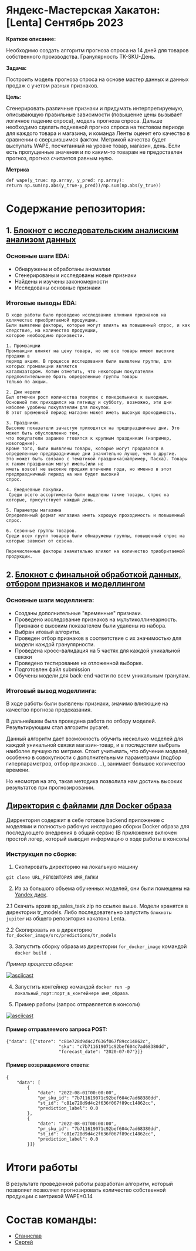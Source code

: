 # Яндекс-Мастерская Хакатон: [Lenta] Сентябрь 2023

**Краткое описание:**

Необходимо создать алгоритм прогноза спроса на 14 дней для товаров собственного
производства. Гранулярность ТК-SKU-День.

**Задача:**

Построить модель прогноза спроса на основе мастер данных и данных продаж с учетом разных
признаков.

**Цель:**

Сгенерировать различные признаки и придумать интерпретируемую, описывающую правильные
зависимости (повышение цены вызывает логичное падение спроса), модель прогноза спроса.
Дальше необходимо сделать подневной прогноз спроса на тестовом периоде для каждого товара
и магазина, и команда Ленты оценит его качество в сравнении с свершившимся фактом.
Метрикой качества будет выступать WAPE, посчитанный на уровне товар, магазин, день. Если
есть пропущенные значения и по каким-то товарам не предоставлен прогноз, прогноз считается
равным нулю.

**Метрика**
```
def wape(y_true: np.array, y_pred: np.array):
return np.sum(np.abs(y_true-y_pred))/np.sum(np.abs(y_true))
```

# Содержание репозитория:

## 1. [Блокнот с исследовательским аналиским анализом данных](https://github.com/GreyGreyWolf/Hackathons/blob/master/Lenta/lenta_x_hackathon_eda_by_ds_team_17.ipynb)
### Основные шаги EDA:
 - Обнаружены и обработаны аномалии
 - Сгенерированы и исследованы новые признаки
 - Найдены и изучены закономерности
 - Исследованы основные признаки

### Итоговые выводы EDA:

    В ходе работы было проведено исследвание влияния признаков на количество приобритаемой продукции.
    Были выявлены факторы, которые могут влиять на повышенный спрос, и как следствие, на количество продукции,
    которое необходимо произвести.
    
    1. Промоакции
    Промоакции влияют на цену товара, но не все товары имеют высокие продажи в 
    период акции. В процессе исследования были выявлены группы, для которых промоакции являются 
    катализатором. Хотим отметить, что некоторым покупателям предпочтительннее брать определенные группы товары
    только по акции.
    
    2. Дни недели
    Был отмечен рост количества покупок с понедельника к выходным. 
    Основной пик приходился на пятницу и субботу, возможно, эти дни наболее удобены покупателям для покупок.
    В этот временной период магазин может иметь высокую проходимость.
    
    3. Праздники.
    Высокие показатели зачастую приходятся на предпраздничные дни. Это может быть обусловленно тем, 
    что покупатели заранее гтовятся к крупным праздникам (например, новогодние). 
    Кроме того, были выявлены товары, которые могут продаватся в 
    определенные предпраздничные дни значительно лучше, чем в другие. 
    Это может быть связано с тематикой праздника(например, Пасха). Товары к таким праздникам могут иметь(или не 
    иметь вовсе) не высокие продажи втечение года, но именно в этот предпраздничный период на них будет высокий 
    спрос.
    
    4. Ежедневные покупки.
     Среди всего ассортимента были выделены такие товары, спрос на которые, присутствует каждый день.
    
    5. Параметры магазина
    Определенный формат магазина иметь хорошую проходимость и повышенный спрос.
    
    6. Сезонные группы товаров.
    Среди всех групп товаров были обнаружены группы, повышенный спрос на которые зависит от сезона.
    
    Перечисленные факторы значительно влияют на количество приобритаемой продукции.

## 2. [Блокнот с финальной обработкой данных, отбором признаков и моделлингом](https://github.com/GreyGreyWolf/Hackathons/blob/master/Lenta/lenta_x_hackathon_preprocessing_and_modelling_by_ds_team_17.ipynb)

### Основные шаги моделлинга:
 - Созданы дополнительные "временные" признаки.
 - Проведено исследование признаков на мультиколлинеарность. Признаки с высоким показателем были удалены из набора.
 - Выбран итовый алгоритм.
 - Проведен отбор признаков в соответствие с их значимостью для модели каждой гранулярности.
 - Проведена кросс-валидация на 5 частях для каждой уникальной связки
 - Проведено тестирование на отложенной выборке.
 - Подготовлен файл submission
 - Обучены модели для back-end части по всем уникальным гранулам.

### Итоговый вывод моделлинга:

В ходе работы были выявлены признаки, значимо влияющие на качество прогноза предсказания.

В дальнейшем была проведена работа по отбору моделей. Результирующим стал алгоритм pycaret.

Данный алгоритм дает возможность обучить несколько моделей для каждой уникальной связки магазин-товар, и в последствии выбрать наиболее лучшую по метрике. Стоит учитывать, что обучение 
моделей, особенно в совокупности с дополнительными параметрами (подбор гиперпараметров, отбор признаков ...), занимает большое количество времени.

Но несмотря на это, такая методика позволила нам достичь высоких результатов при прогнозировании.

## [Директория с файлами для Docker образа](https://github.com/GreyGreyWolf/Hackathons/tree/master/Lenta/for_docker_image)

Дирректория содержит в себе готовое backend приложение с моделями и полностью рабочую инструкцию сборки Docker образа для последующего внедрения 
в общий сервис (В приложение включен простой логер, который выводит информацию о ходе работы в консоль)

### Инструкция по сборке:

1. Скопировать директорию на локальную машину

`git clone URL_РЕПОЗИТОРИЯ ИМЯ_ПАПКИ`
		
 2. Из за большого объема обученных моделей, они были помещены на [Yandex диск](https://disk.yandex.ru/d/TawXg5M18-nkrg).

 2.1 Скачать архив sp_sales_task.zip по ссылке выше. Модели хранятся в директории tr_models.
     Либо последовательно запустить `блокноты jupiter` из общего репозитория хакатона Lenta.
		
 2.2 Скопировать их в директорию `for_docker_image/src/predictions/tr_models`

3. Запустить сборку образа из директории `for_docker_image` командой `docker build .`

_Пример процесса сборки:_

[![asciicast](https://asciinema.org/a/OClN1P0RDmvSIjNcBpNBsFlz2.svg)](https://asciinema.org/a/OClN1P0RDmvSIjNcBpNBsFlz2)
	
4. Запустить контейнер командой `docker run -p локальный_порт:порт_в_контейнере имя_образа`.			
	
5. Пример работы (запрос отправляется в консоли)

 [![asciicast](https://asciinema.org/a/UTZ8gMyOG71faVY53UhTQllan.svg)](https://asciinema.org/a/UTZ8gMyOG71faVY53UhTQllan)	

#### Пример отправляемого запроса POST:


```
{"data": [{"store": "c81e728d9d4c2f636f067f89cc14862c",
                    "sku": "c7b711619071c92bef604c7ad68380dd",
                    "forecast_date": "2020-07-07"}]}
```


#### Пример возвращаемого ответа:


```
{
    "data": [
        {
            "date": "2022-08-01T00:00:00",
            "pr_sku_id": "7b711619071c92bef604c7ad68380dd",
            "st_id": "c81e728d9d4c2f636f067f89cc14862cc",
            "prediction_label": 0.0
        },
        {
            "date": "2022-08-01T00:00:00",
            "pr_sku_id": "7b711619071c92bef604c7ad68380dd",
            "st_id": "c81e728d9d4c2f636f067f89cc14862cc",
            "prediction_label": 0.0
        }]}
```	

# Итоги работы
В результате проведенной работы разработан алгоритм, который позволяет позволяет прогнозировать количество собственной продукции с метрикой WAPE=0.14

# Состав команды:

- [Станислав](https://github.com/GreyGreyWolf)
- [Сергей](https://github.com/OmanSK)

